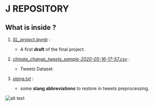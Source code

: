 # J REPOSITORY 

## What is inside ?

1. *[SL_project.ipynb](https://github.com/anilkeshwani/StatLearnProj/blob/master/Iason/SL_project.ipynb)* :
    - A first __draft__ of the final project.

2. *[climate_change_tweets_sample-2020-05-16-17-57.csv](https://github.com/anilkeshwani/StatLearnProj/blob/master/Iason/climate_change_tweets_sample-2020-05-16-17-57.csv)* :
    - Tweets Dataset.
 
3. *[slang.txt](https://github.com/anilkeshwani/StatLearnProj/blob/master/Iason/slang.txt)* :
    - some __slang abbreviations__ to restore in tweets preprocessing.

![alt text](https://images-na.ssl-images-amazon.com/images/I/41W8YHXvN%2BL._AC_.jpg)
